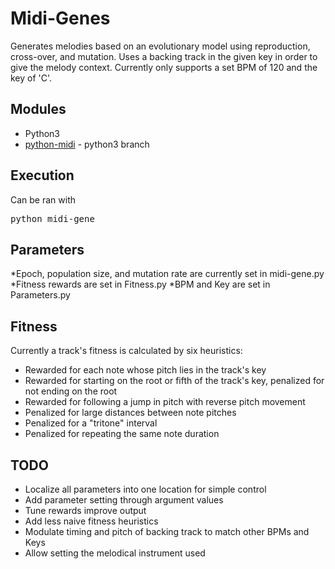 # Midi-Genes
Generates melodies based on an evolutionary model using reproduction, cross-over, and mutation.
Uses a backing track in the given key in order to give the melody context.
Currently only supports a set BPM of 120 and the key of 'C'.

## Modules
* Python3
* [python-midi](https://github.com/vishnubob/python-midi) - python3 branch

## Execution
Can be ran with <pre>python midi-gene</pre>

## Parameters
*Epoch, population size, and mutation rate are currently set in midi-gene.py
*Fitness rewards are set in Fitness.py
*BPM and Key are set in Parameters.py

## Fitness
Currently a track's fitness is calculated by six heuristics:
* Rewarded for each note whose pitch lies in the track's key
* Rewarded for starting on the root or fifth of the track's key, penalized for not ending on the root
* Rewarded for following a jump in pitch with reverse pitch movement
* Penalized for large distances between note pitches
* Penalized for a "tritone" interval
* Penalized for repeating the same note duration

## TODO
* Localize all parameters into one location for simple control
* Add parameter setting through argument values
* Tune rewards improve output
* Add less naive fitness heuristics
* Modulate timing and pitch of backing track to match other BPMs and Keys
* Allow setting the melodical instrument used
